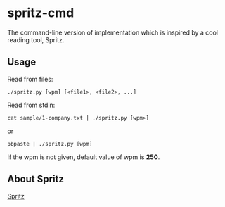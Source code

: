 spritz-cmd
==========

The command-line version of implementation which is inspired by a cool reading tool, Spritz.

## Usage

Read from files:

```shell
./spritz.py [wpm] [<file1>, <file2>, ...]
```

Read from stdin:

```shell
cat sample/1-company.txt | ./spritz.py [wpm>]
```

or 

```shell
pbpaste | ./spritz.py [wpm]
```

If the wpm is not given, default value of wpm is **250**.

## About Spritz

[Spritz](http://www.spritzinc.com/)
